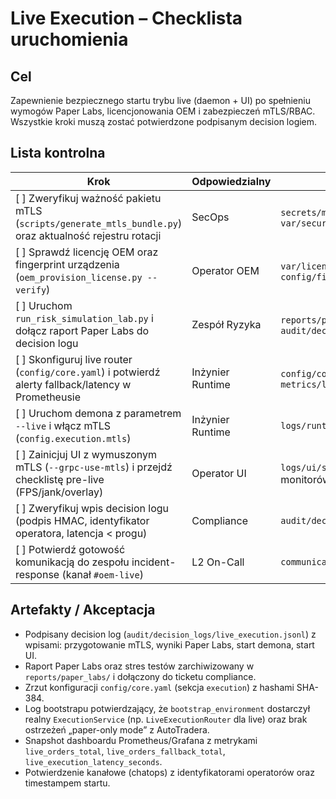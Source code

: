 # Live Execution – Checklista uruchomienia

## Cel
Zapewnienie bezpiecznego startu trybu live (daemon + UI) po spełnieniu wymogów Paper Labs, licencjonowania OEM i zabezpieczeń mTLS/RBAC. Wszystkie kroki muszą zostać potwierdzone podpisanym decision logiem.

## Lista kontrolna
| Krok | Odpowiedzialny | Artefakty | Akceptacja |
| --- | --- | --- | --- |
| [ ] Zweryfikuj ważność pakietu mTLS (`scripts/generate_mtls_bundle.py`) oraz aktualność rejestru rotacji | SecOps | `secrets/mtls/*`, `var/security/tls_rotation.json` | [ ] |
| [ ] Sprawdź licencję OEM oraz fingerprint urządzenia (`oem_provision_license.py --verify`) | Operator OEM | `var/licenses/registry.jsonl`, `config/fingerprint.expected.json` | [ ] |
| [ ] Uruchom `run_risk_simulation_lab.py` i dołącz raport Paper Labs do decision logu | Zespół Ryzyka | `reports/paper_labs/*.json`, `audit/decision_logs/live_execution.jsonl` | [ ] |
| [ ] Skonfiguruj live router (`config/core.yaml`) i potwierdź alerty fallback/latency w Prometheusie | Inżynier Runtime | `config/core.yaml`, `metrics/live_router.prom` | [ ] |
| [ ] Uruchom demona z parametrem `--live` i włącz mTLS (`config.execution.mtls`) | Inżynier Runtime | `logs/runtime/live_bootstrap.jsonl` | [ ] |
| [ ] Zainicjuj UI z wymuszonym mTLS (`--grpc-use-mtls`) i przejdź checklistę pre-live (FPS/jank/overlay) | Operator UI | `logs/ui/startup.jsonl`, screenshot monitorów | [ ] |
| [ ] Zweryfikuj wpis decision logu (podpis HMAC, identyfikator operatora, latencja < progu) | Compliance | `audit/decision_logs/live_execution.jsonl` | [ ] |
| [ ] Potwierdź gotowość komunikacją do zespołu incident-response (kanał `#oem-live`) | L2 On-Call | `communications/go_live_announcement.md` | [ ] |

## Artefakty / Akceptacja
- Podpisany decision log (`audit/decision_logs/live_execution.jsonl`) z wpisami: przygotowanie mTLS, wyniki Paper Labs, start demona, start UI.
- Raport Paper Labs oraz stres testów zarchiwizowany w `reports/paper_labs/` i dołączony do ticketu compliance.
- Zrzut konfiguracji `config/core.yaml` (sekcja `execution`) z hashami SHA-384.
- Log bootstrapu potwierdzający, że `bootstrap_environment` dostarczył realny `ExecutionService` (np. `LiveExecutionRouter` dla live) oraz brak ostrzeżeń „paper-only mode” z AutoTradera.
- Snapshot dashboardu Prometheus/Grafana z metrykami `live_orders_total`, `live_orders_fallback_total`, `live_execution_latency_seconds`.
- Potwierdzenie kanałowe (chatops) z identyfikatorami operatorów oraz timestampem startu.

